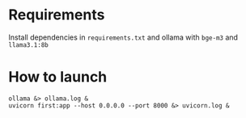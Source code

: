 # Requirements

Install dependencies in `requirements.txt` and ollama with `bge-m3` and `llama3.1:8b`

# How to launch

~~~
ollama &> ollama.log &
uvicorn first:app --host 0.0.0.0 --port 8000 &> uvicorn.log &
~~~
